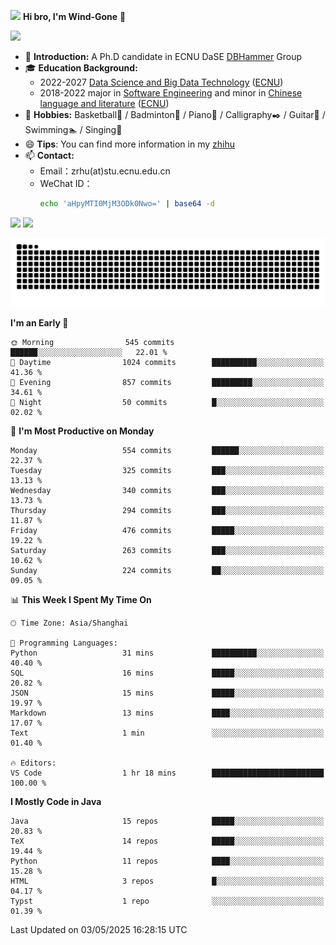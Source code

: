 <img src="https://media.giphy.com/media/LnQjpWaON8nhr21vNW/giphy.gif" width="60">  **Hi bro, I'm Wind-Gone** 👋

![](https://komarev.com/ghpvc/?username=your-github-Wind-Gone&style=flat-square)

- 🌱 **Introduction:** A Ph.D candidate in ECNU DaSE [DBHammer](https://dbhammer.github.io/) Group
- 🎓 **Education Background:**
  - 2022-2027 [Data Science and Big Data Technology](http://dase.ecnu.edu.cn/) ([ECNU](https://www.ecnu.edu.cn/))
  - 2018-2022 major in [Software Engineering](http://www.sei.ecnu.edu.cn/) and minor in [Chinese language and literature](https://zhwx.ecnu.edu.cn/) ([ECNU](https://www.ecnu.edu.cn/))
- 🐣 **Hobbies:** Basketball🏀 / Badminton🏸 / Piano🎹 / Calligraphy✒️ / Guitar🎸 / Swimming🏊 / Singing🎤
- 😄 **Tips**: You can find more information in my [zhihu](https://www.zhihu.com/people/hhhuhuh)
- 📫 **Contact:**
  - Email：zrhu(at)stu.ecnu.edu.cn
  - WeChat ID：
    ```bash
    echo 'aHpyMTI0MjM3ODk0Nwo=' | base64 -d
    ```
<div>
  <img width="390px" src="https://github-readme-stats.vercel.app/api?username=Wind-Gone&show_icons=true&theme=vue">
  <img width="415px" src="http://github-readme-streak-stats.herokuapp.com/?user=Wind-Gone&theme=vue">
<!--   <img width="390px" src="https://github-readme-stats.anuraghazra1.vercel.app/api/top-langs/?username=Wind-Gone&layout=compact&theme=vue" /> -->
</div>

<!--[![Zirui Hu's github activity graph](https://github-readme-activity-graph.vercel.app/graph?username=Wind-Gone&theme=flat-square)](https://github.com/Wind-Gone/github-readme-activity-graph)-->
![Snake animation](https://raw.githubusercontent.com/Wind-Gone/Wind-Gone/output/github-contribution-grid-snake.svg)

<!--START_SECTION:waka-->
**I'm an Early 🐤** 

```text
🌞 Morning                545 commits         ██████░░░░░░░░░░░░░░░░░░░   22.01 % 
🌆 Daytime                1024 commits        ██████████░░░░░░░░░░░░░░░   41.36 % 
🌃 Evening                857 commits         █████████░░░░░░░░░░░░░░░░   34.61 % 
🌙 Night                  50 commits          █░░░░░░░░░░░░░░░░░░░░░░░░   02.02 % 
```
📅 **I'm Most Productive on Monday** 

```text
Monday                   554 commits         ██████░░░░░░░░░░░░░░░░░░░   22.37 % 
Tuesday                  325 commits         ███░░░░░░░░░░░░░░░░░░░░░░   13.13 % 
Wednesday                340 commits         ███░░░░░░░░░░░░░░░░░░░░░░   13.73 % 
Thursday                 294 commits         ███░░░░░░░░░░░░░░░░░░░░░░   11.87 % 
Friday                   476 commits         █████░░░░░░░░░░░░░░░░░░░░   19.22 % 
Saturday                 263 commits         ███░░░░░░░░░░░░░░░░░░░░░░   10.62 % 
Sunday                   224 commits         ██░░░░░░░░░░░░░░░░░░░░░░░   09.05 % 
```


📊 **This Week I Spent My Time On** 

```text
🕑︎ Time Zone: Asia/Shanghai

💬 Programming Languages: 
Python                   31 mins             ██████████░░░░░░░░░░░░░░░   40.40 % 
SQL                      16 mins             █████░░░░░░░░░░░░░░░░░░░░   20.82 % 
JSON                     15 mins             █████░░░░░░░░░░░░░░░░░░░░   19.97 % 
Markdown                 13 mins             ████░░░░░░░░░░░░░░░░░░░░░   17.07 % 
Text                     1 min               ░░░░░░░░░░░░░░░░░░░░░░░░░   01.40 % 

🔥 Editors: 
VS Code                  1 hr 18 mins        █████████████████████████   100.00 % 
```

**I Mostly Code in Java** 

```text
Java                     15 repos            █████░░░░░░░░░░░░░░░░░░░░   20.83 % 
TeX                      14 repos            █████░░░░░░░░░░░░░░░░░░░░   19.44 % 
Python                   11 repos            ████░░░░░░░░░░░░░░░░░░░░░   15.28 % 
HTML                     3 repos             █░░░░░░░░░░░░░░░░░░░░░░░░   04.17 % 
Typst                    1 repo              ░░░░░░░░░░░░░░░░░░░░░░░░░   01.39 % 
```




 Last Updated on 03/05/2025 16:28:15 UTC
<!--END_SECTION:waka-->
